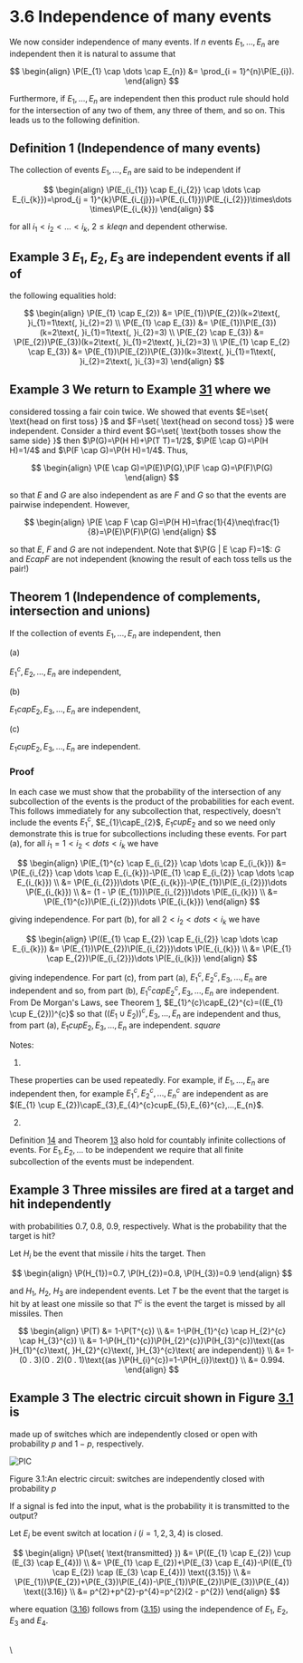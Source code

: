 # 3.6 Independence of many events

We now consider independence of many events. If $n$ events
$E_{1},…⁡,E_{n}$ are independent then it is natural to assume that

$$
\begin{align}
\P(E_{1} \cap \dots  \cap E_{n}) &= \prod_{i = 1}^{n}\P(E_{i}). 
\end{align}
$$

Furthermore, if $E_{1},…⁡,E_{n}$ are independent then this product rule
should hold for the intersection of any two of them, any three of them,
and so on. This leads us to the following definition.

## Definition 1 (Independence of many events)

The collection of events $E_{1},…⁡,E_{n}$ are said to be independent if

$$
\begin{align}
\P(E_{i_{1}} \cap E_{i_{2}} \cap \dots  \cap E_{i_{k}})=\prod_{j = 1}^{k}\P(E_{i_{j}})=\P(E_{i_{1}})\P(E_{i_{2}})\times\dots \times\P(E_{i_{k}}) 
\end{align}
$$

for all $i_{1}<i_{2}<\dots <i_{k}$, $2\leq kleq n$ and dependent
otherwise.

## Example 3 $E_{1}$, $E_{2}$, $E_{3}$ are independent events if all of

the following equalities hold:

$$
\begin{align}
\P(E_{1} \cap E_{2}) &= \P(E_{1})\P(E_{2})(k=2\text{, }i_{1}=1\text{, }i_{2}=2)  \\ \P(E_{1} \cap E_{3}) &= \P(E_{1})\P(E_{3})(k=2\text{, }i_{1}=1\text{, }i_{2}=3)  \\ \P(E_{2} \cap E_{3}) &= \P(E_{2})\P(E_{3})(k=2\text{, }i_{1}=2\text{, }i_{2}=3)  \\ \P(E_{1} \cap E_{2} \cap E_{3}) &= \P(E_{1})\P(E_{2})\P(E_{3})(k=3\text{, }i_{1}=1\text{, }i_{2}=2\text{, }i_{3}=3) 
\end{align}
$$

## Example 3 We return to Example [31](nose11.htm#x21-3300731) where we

considered tossing a fair coin twice. We showed that events
$E=\set{ \text{head on first toss} }$ and
$F=\set{ \text{head on second toss} }$ were independent.
Consider a third event
$G=\set{ \text{both tosses show the same side} }$ then
$\P(G)=\P(H H)+\P(T T)=1/2$,
$\P(E \cap G)=\P(H H)=1/4$ and
$\P(F \cap G)=\P(H H)=1/4$. Thus,

$$
\begin{align}
\P(E \cap G)=\P(E)\P(G),\P(F \cap G)=\P(F)\P(G) 
\end{align}
$$

so that $E$ and $G$ are also independent as are $F$ and $G$ so that the
events are pairwise independent. However,

$$
\begin{align}
\P(E \cap F \cap G)=\P(H H)=\frac{1}{4}\neq\frac{1}{8}=\P(E)\P(F)\P(G) 
\end{align}
$$

so that $E$, $F$ and $G$ are not independent. Note that
$\P(G | E \cap F)=1$: $G$ and $EcapF$ are not
independent (knowing the result of each toss tells us the pair!)

## Theorem 1 (Independence of complements, intersection and unions)

If the collection of events $E_{1},…⁡,E_{n}$ are independent, then

(a)

$E_{1}^{c},E_{2},…⁡,E_{n}$ are independent,

(b)

$E_{1}capE_{2},E_{3},…⁡,E_{n}$ are independent,

(c)

$E_{1}cupE_{2},E_{3},…⁡,E_{n}$ are independent.

### Proof

In each case we must show that the probability of the
intersection of any subcollection of the events is the product of the
probabilities for each event. This follows immediately for any
subcollection that, respectively, doesn't include the events
$E_{1}^{c}$, $E_{1}\capE_{2}$, $E_{1}cupE_{2}$ and so we need only
demonstrate this is true for subcollections including these events. For
part (a), for all $i_{1}=1<i_{2}<dots <i_{k}$ we have

$$
\begin{align}
\P(E_{1}^{c} \cap E_{i_{2}} \cap \dots  \cap E_{i_{k}}) &= \P(E_{i_{2}} \cap \dots  \cap E_{i_{k}})-\P(E_{1} \cap E_{i_{2}} \cap \dots  \cap E_{i_{k}})  \\ &= \P(E_{i_{2}})\dots \P(E_{i_{k}})-\P(E_{1})\P(E_{i_{2}})\dots \P(E_{i_{k}})  \\ &= (1 - \P (E_{1}))\P(E_{i_{2}})\dots \P(E_{i_{k}})  \\ &= \P(E_{1}^{c})\P(E_{i_{2}})\dots \P(E_{i_{k}}) 
\end{align}
$$

giving independence. For part (b), for all $2<i_{2}<dots <i_{k}$ we
have

$$
\begin{align}
\P((E_{1} \cap E_{2}) \cap E_{i_{2}} \cap \dots  \cap E_{i_{k}}) &= \P(E_{1})\P(E_{2})\P(E_{i_{2}})\dots \P(E_{i_{k}})  \\ &= \P(E_{1} \cap E_{2})\P(E_{i_{2}})\dots \P(E_{i_{k}}) 
\end{align}
$$

giving independence. For part (c), from part (a),
$E_{1}^{c},E_{2}^{c},E_{3},…⁡,E_{n}$ are independent and so, from part
(b), $E_{1}^{c}capE_{2}^{c},E_{3},…⁡,E_{n}$ are independent. From De
Morgan's Laws, see Theorem [1](nose1.htm#x9-110241),
$E_{1}^{c}\capE_{2}^{c}=((E_{1} \cup E_{2}))^{c}$
so that
$((E_{1} \cup E_{2}))^{c},E_{3},…⁡,E_{n}$ are
independent and thus, from part (a), $E_{1}cupE_{2},E_{3},…⁡,E_{n}$ are
independent. $square$

Notes:

1.

These properties can be used repeatedly. For example, if
$E_{1},…⁡,E_{n}$ are independent then, for example
$E_{1}^{c},E_{2}^{c},…⁡,E_{n}^{c}$ are independent as are
$(E_{1} \cup E_{2})\capE_{3},E_{4}^{c}cupE_{5},E_{6}^{c},…⁡,E_{n}$.

2.

Definition [14](#x22-3400214) and Theorem [13](#x22-3400913) also hold
for countably infinite collections of events. For $E_{1},E_{2},…⁡$ to be
independent we require that all finite subcollection of the events must
be independent.

## Example 3 Three missiles are fired at a target and hit independently

with probabilities $0.7$, $0.8$, $0.9$, respectively. What is the
probability that the target is hit?

Let $H_{i}$ be the event that missile $i$ hits the target. Then

$$
\begin{align}
\P(H_{1})=0.7, \P(H_{2})=0.8, \P(H_{3})=0.9 
\end{align}
$$

and $H_{1}$, $H_{2}$, $H_{3}$ are independent events. Let $T$ be the
event that the target is hit by at least one missile so that $T^{c}$ is
the event the target is missed by all missiles. Then

$$
\begin{align}
\P(T) &= 1-\P(T^{c})  \\ &= 1-\P(H_{1}^{c} \cap H_{2}^{c} \cap H_{3}^{c})  \\ &= 1-\P(H_{1}^{c})\P(H_{2}^{c})\P(H_{3}^{c})\text{(as }H_{1}^{c}\text{, }H_{2}^{c}\text{, }H_{3}^{c}\text{ are independent)}  \\ &= 1-(0 . 3)(0 . 2)(0 . 1)\text{(as }\P(H_{i}^{c})=1-\P(H_{i})\text{)}  \\ &= 0.994. 
\end{align}
$$

## Example 3 The electric circuit shown in Figure [3.1](#x22-340181) is

made up of switches which are independently closed or open with
probability $p$ and $1-p$, respectively.

![PIC](MA10211_all-15.png)

Figure 3.1:An electric circuit: switches are independently closed with
probability $p$

If a signal is fed into the input, what is the probability it is
transmitted to the output?

Let $E_{i}$ be event switch at location $i$ ($i=1,2,3,4$) is closed.

$$
\begin{align}
\P(\set{ \text{transmitted} }) &= \P((E_{1} \cap E_{2}) \cup (E_{3} \cap E_{4}))  \\ &= \P(E_{1} \cap E_{2})+\P(E_{3} \cap E_{4})-\P((E_{1} \cap E_{2}) \cap (E_{3} \cap E_{4})) \text{(3.15)} \\ &= \P(E_{1})\P(E_{2})+\P(E_{3})\P(E_{4})-\P(E_{1})\P(E_{2})\P(E_{3})\P(E_{4}) \text{(3.16)} \\ &= p^{2}+p^{2}-p^{4}=p^{2}(2 - p^{2}) 
\end{align}
$$

where equation ([3.16](#x22-34019r3.16)) follows from
([3.15](#x22-34019r3.15)) using the independence of $E_{1}$, $E_{2}$,
$E_{3}$ and $E_{4}$.

\
\
